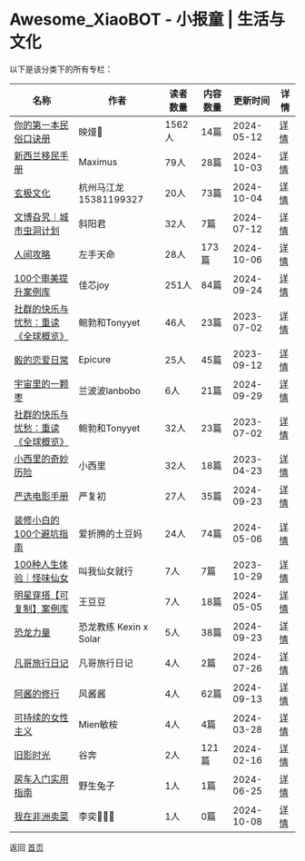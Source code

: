 # Awesome_XiaoBOT - 小报童 | 生活与文化

以下是该分类下的所有专栏：

| 名称 | 作者 | 读者数量 | 内容数量 | 更新时间 | 详情 |
|------|------|----------|----------|----------|------|
| [你的第一本民俗口诀册](https://xiaobot.net/p/xuanmenyouli?refer=0b133df9-27dc-423b-8101-639049001c13) | 映熳💓 | 1562人 | 14篇 |  2024-05-12 | [详情](data/xuanmenyouli.md) |
| [新西兰移民手册](https://xiaobot.net/p/NZmax77?refer=0b133df9-27dc-423b-8101-639049001c13) | Maximus | 79人 | 28篇 |  2024-10-03 | [详情](data/NZmax77.md) |
| [玄极文化](https://xiaobot.net/p/xuanjiwenhua?refer=0b133df9-27dc-423b-8101-639049001c13) | 杭州马江龙15381199327 | 20人 | 73篇 |  2024-10-04 | [详情](data/xuanjiwenhua.md) |
| [文博旮旯｜城市虫洞计划](https://xiaobot.net/p/wbgl01?refer=0b133df9-27dc-423b-8101-639049001c13) | 斜阳君 | 32人 | 7篇 |  2024-07-12 | [详情](data/wbgl01.md) |
| [人间攻略](https://xiaobot.net/p/astroweek?refer=0b133df9-27dc-423b-8101-639049001c13) | 左手天命 | 28人 | 173篇 |  2024-10-06 | [详情](data/astroweek.md) |
| [100个审美提升案例库](https://xiaobot.net/p/icecreamyql?refer=0b133df9-27dc-423b-8101-639049001c13) | 佳芯joy | 251人 | 84篇 |  2024-09-24 | [详情](data/icecreamyql.md) |
| [社群的快乐与忧愁：重读《全球概览》](https://xiaobot.net/p/backtowec2022?refer=0b133df9-27dc-423b-8101-639049001c13) | 鲍勃和Tonyyet | 46人 | 23篇 |  2023-07-02 | [详情](data/backtowec2022.md) |
| [骰的恋爱日常](https://xiaobot.net/p/lovedice?refer=0b133df9-27dc-423b-8101-639049001c13) | Epicure | 25人 | 45篇 |  2023-09-12 | [详情](data/lovedice.md) |
| [宇宙里的一颗枣](https://xiaobot.net/p/floatingjujube?refer=0b133df9-27dc-423b-8101-639049001c13) | 兰波波lanbobo | 6人 | 21篇 |  2024-09-29 | [详情](data/floatingjujube.md) |
| [社群的快乐与忧愁：重读《全球概览》](https://xiaobot.net/p/backtowec2022l?refer=0b133df9-27dc-423b-8101-639049001c13) | 鲍勃和Tonyyet | 32人 | 23篇 |  2023-07-02 | [详情](data/backtowec2022l.md) |
| [小西里的奇妙历险](https://xiaobot.net/p/Talk?refer=0b133df9-27dc-423b-8101-639049001c13) | 小西里 | 32人 | 18篇 |  2023-04-23 | [详情](data/Talk.md) |
| [严选电影手册](https://xiaobot.net/p/Zuosiyouxiang?refer=0b133df9-27dc-423b-8101-639049001c13) | 严复初 | 27人 | 35篇 |  2024-09-23 | [详情](data/Zuosiyouxiang.md) |
| [装修小白的100个避坑指南](https://xiaobot.net/p/zhuangxiubikeng?refer=0b133df9-27dc-423b-8101-639049001c13) | 爱折腾的土豆妈 | 24人 | 74篇 |  2024-05-06 | [详情](data/zhuangxiubikeng.md) |
| [100种人生体验｜怪味仙女](https://xiaobot.net/p/free1234?refer=0b133df9-27dc-423b-8101-639049001c13) | 叫我仙女就行 | 7人 | 7篇 |  2023-10-29 | [详情](data/free1234.md) |
| [明星穿搭【可复制】案例库](https://xiaobot.net/p/doelookcase1?refer=0b133df9-27dc-423b-8101-639049001c13) | 王豆豆 | 7人 | 18篇 |  2024-05-05 | [详情](data/doelookcase1.md) |
| [恐龙力量](https://xiaobot.net/p/NewbeingPower?refer=0b133df9-27dc-423b-8101-639049001c13) | 恐龙教练 Kexin x Solar | 5人 | 38篇 |  2024-09-23 | [详情](data/NewbeingPower.md) |
| [凡哥旅行日记](https://xiaobot.net/p/fange?refer=0b133df9-27dc-423b-8101-639049001c13) | 凡哥旅行日记 | 4人 | 2篇 |  2024-07-26 | [详情](data/fange.md) |
| [阿酱的修行](https://xiaobot.net/p/iceshadow1988?refer=0b133df9-27dc-423b-8101-639049001c13) | 风酱酱 | 4人 | 62篇 |  2024-09-13 | [详情](data/iceshadow1988.md) |
| [可持续的女性主义](https://xiaobot.net/p/zhouxuan2?refer=0b133df9-27dc-423b-8101-639049001c13) | Mien敏桉 | 4人 | 4篇 |  2024-03-28 | [详情](data/zhouxuan2.md) |
| [旧影时光](https://xiaobot.net/p/oldcool?refer=0b133df9-27dc-423b-8101-639049001c13) | 谷奔 | 2人 | 121篇 |  2024-02-16 | [详情](data/oldcool.md) |
| [房车入门实用指南](https://xiaobot.net/p/RV2024?refer=0b133df9-27dc-423b-8101-639049001c13) | 野生兔子 | 1人 | 1篇 |  2024-06-25 | [详情](data/RV2024.md) |
| [我在非洲卖菜](https://xiaobot.net/p/africa?refer=0b133df9-27dc-423b-8101-639049001c13) | 李奕👩🏻‍🌾 | 1人 | 0篇 |  2024-10-08 | [详情](data/africa.md) |


返回 [首页](../README.md)
